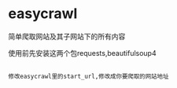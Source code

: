 # easycrawl
简单爬取网站及其子网站下的所有内容

使用前先安装这两个包requests,beautifulsoup4
```bashpip install requests beautifulsoup4

修改easycrawl里的start_url,修改成你要爬取的网站地址

